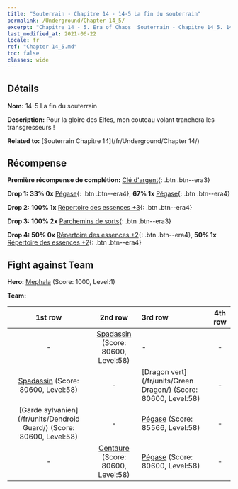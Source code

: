 ```yaml
---
title: "Souterrain - Chapitre 14 - 14-5 La fin du souterrain"
permalink: /Underground/Chapter 14_5/
excerpt: "Chapitre 14 - 5. Era of Chaos  Souterrain - Chapitre 14_5. 14-5 La fin du souterrain"
last_modified_at: 2021-06-22
locale: fr
ref: "Chapter 14_5.md"
toc: false
classes: wide
---
```


## Détails

 **Nom:** 14-5 La fin du souterrain

 **Description:** Pour la gloire des Elfes, mon couteau volant tranchera les transgresseurs !

 **Related to:** [Souterrain Chapitre 14](/fr/Underground/Chapter 14/)

## Récompense

 **Première récompense de complétion:** [Clé d'argent](/ItemsFR/con_693/){: .btn .btn--era3}

 **Drop 1:** **33% 0x** [Pégase](/ItemsFR/unt_202/){: .btn .btn--era4}, **67% 1x** [Pégase](/ItemsFR/unt_202/){: .btn .btn--era4}

 **Drop 2:** **100% 1x** [Répertoire des essences +3](/ItemsFR/mat_60/){: .btn .btn--era4}

 **Drop 3:** **100% 2x** [Parchemins de sorts](/ItemsFR/con_694/){: .btn .btn--era3}

 **Drop 4:** **50% 0x** [Répertoire des essences +2](/ItemsFR/mat_53/){: .btn .btn--era4}, **50% 1x** [Répertoire des essences +2](/ItemsFR/mat_53/){: .btn .btn--era4}


## Fight against Team
 **Hero:** [Mephala](/fr/heroes/Mephala/) (Score: 1000, Level:1)

 **Team:**


  | 1st row | 2nd row | 3rd row | 4th row |
  |:----:|:----:|:----|:----:|
  | - | [Spadassin](/fr/units/Swordsman/) (Score: 80600, Level:58)  | - | - |
  | [Spadassin](/fr/units/Swordsman/) (Score: 80600, Level:58)  | - | [Dragon vert](/fr/units/Green Dragon/) (Score: 80600, Level:58)  | - |
  | [Garde sylvanien](/fr/units/Dendroid Guard/) (Score: 80600, Level:58)  | - | [Pégase](/fr/units/Pegasus/) (Score: 85566, Level:58)  | - |
  | - | [Centaure](/fr/units/Centaur/) (Score: 80600, Level:58)  | [Pégase](/fr/units/Pegasus/) (Score: 80600, Level:58)  | - |


